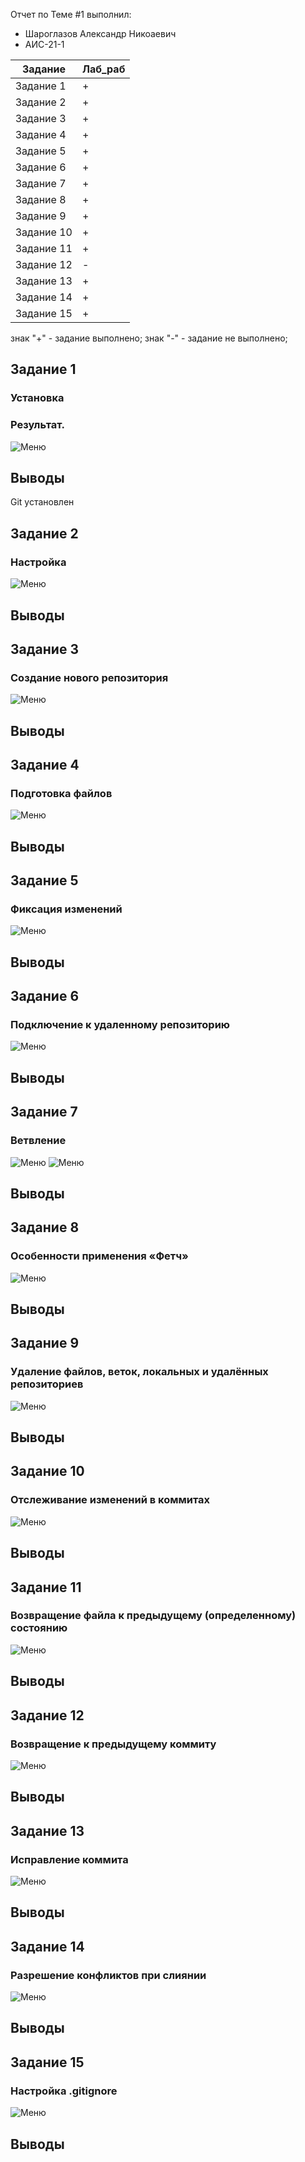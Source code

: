 Отчет по Теме #1 выполнил:
- Шароглазов Александр Никоаевич
- АИС-21-1

| Задание | Лаб_раб | 
| ------ | ------ | 
| Задание 1 | + |
| Задание 2 | + |
| Задание 3 | + |
| Задание 4 | + |
| Задание 5 | + |
| Задание 6 | + |
| Задание 7 | + |
| Задание 8 | + |
| Задание 9 | + |
| Задание 10 | + |
| Задание 11 | + |
| Задание 12 | - |
| Задание 13 | + |
| Задание 14 | + |
| Задание 15 | + |

знак "+" - задание выполнено; знак "-" - задание не выполнено;

## Задание 1
### Установка

### Результат.
![Меню](https://github.com/Ashlender/LPR/blob/lab_1/pic/01.png)
## Выводы
Git установлен

## Задание 2
### Настройка
![Меню](https://github.com/Ashlender/LPR/blob/lab_1/pic/02.jpg)

## Выводы

## Задание 3
### Создание нового репозитория
![Меню](https://github.com/Ashlender/LPR/blob/lab_1/pic/04.jpg)

## Выводы

## Задание 4
### Подготовка файлов
![Меню](https://github.com/Ashlender/LPR/blob/lab_1/pic/05.jpg)

## Выводы

## Задание 5
### Фиксация изменений
![Меню](https://github.com/Ashlender/LPR/blob/lab_1/pic/06.jpg)

## Выводы

## Задание 6
### Подключение к удаленному репозиторию
![Меню](https://github.com/Ashlender/LPR/blob/lab_1/pic/09.jpg)

## Выводы

## Задание 7
### Ветвление
![Меню](https://github.com/Ashlender/LPR/blob/lab_1/pic/15.jpg)
![Меню](https://github.com/Ashlender/LPR/blob/lab_1/pic/16.jpg)
## Выводы

## Задание 8
### Особенности применения «Фетч»
![Меню](https://github.com/Ashlender/LPR/blob/lab_1/pic/17.jpg)

## Выводы

## Задание 9
### Удаление файлов, веток, локальных и удалённых репозиториев
![Меню](https://github.com/Ashlender/LPR/blob/lab_1/pic/18.jpg)

## Выводы

## Задание 10
### Отслеживание изменений в коммитах
![Меню](https://github.com/Ashlender/LPR/blob/lab_1/pic/19.jpg)

## Выводы

## Задание 11
### Возвращение файла к предыдущему (определенному) состоянию
![Меню](https://github.com/Ashlender/LPR/blob/lab_1/pic/20.jpg)

## Выводы

## Задание 12
### Возвращение к предыдущему коммиту
![Меню]()

## Выводы

## Задание 13
### Исправление коммита
![Меню](https://github.com/Ashlender/LPR/blob/lab_1/pic/21.jpg)

## Выводы

## Задание 14
### Разрешение конфликтов при слиянии
![Меню](https://github.com/Ashlender/LPR/blob/lab_1/pic/22.jpg)

## Выводы

## Задание 15
### Настройка .gitignore
![Меню](https://github.com/Ashlender/LPR/blob/lab_1/pic/23.png)
## Выводы
